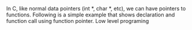 In C, like normal data pointers (int *, char *, etc), we can have pointers to functions. Following is a simple example that shows declaration and function call using function pointer.
Low level programing
